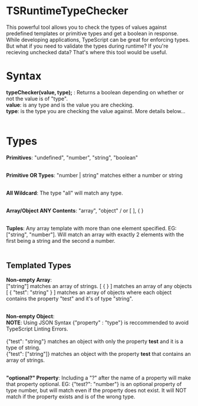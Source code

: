 # TSRuntimeTypeChecker
This powerful tool allows you to check the types of values against predefined templates or primitive types and get a boolean in response.
<br>
While developing applications, TypeScript can be great for enforcing types. But what if you need to validate the types during runtime? If you're recieving unchecked data? That's where this tool would be useful.
<br>
<h1>Syntax</h1>
  <b>typeChecker(value, type);</b> : Returns a boolean depending on whether or not the value is of "type". <br>
  <b>value</b>: is any type and is the value you are checking.<br>
  <b>type</b>: is the type you are checking the value against. More details below... <br><br>
  
<h1>Types</h1>
  <b>Primitives</b>: "undefined", "number", "string", "boolean" <br><br>
  
  <b>Primitive OR Types</b>: "number | string" matches either a number or string<br><br>
  
  <b>All Wildcard</b>: The type "all" will match any type.<br><br>
  
  <b>Array/Object ANY Contents</b>: "array", "object" / or [ ], { }<br><br>
  
  <b>Tuples</b>: Any array template with more than one element specified. EG: ["string", "number"]. Will match an array with exactly 2 elements with the first being a string and the second a number. <br><br>
  
  <h2>Templated Types</h2>
  
  <b>Non-empty Array</b>: <br>
    ["string"] matches an array of strings. [ { } ] matches an array of any objects<br>
    [ { "test": "string" } ] matches an array of objects where each object contains the property "test" and it's of type "string".
    <br><br>
  
  <b>Non-empty Object</b>: <br>
    <b>NOTE</b>: Using JSON Syntax {"property" : "type"} is reccommended to avoid TypeScript Linting Errors.<br><br>
    {"test": "string"} matches an object with only the property <b>test</b> and it is a type of string.<br>
    {"test": ["string"]} matches an object with the property <b>test</b> that contains an array of strings.<br><br>

   <b>"optional?" Property</b>: Including a "?" after the name of a property will make that property optional. EG: {"test?": "number"} is an optional property of type number, but will match even if the property does not exist. It will NOT match if the property exists and is of the wrong type.<br><br>
